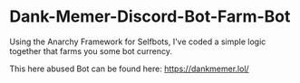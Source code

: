 # Dank-Memer-Discord-Bot-Farm-Bot
Using the Anarchy Framework for Selfbots, I've coded a simple logic together that farms you some bot currency.

This here abused Bot can be found here: https://dankmemer.lol/

